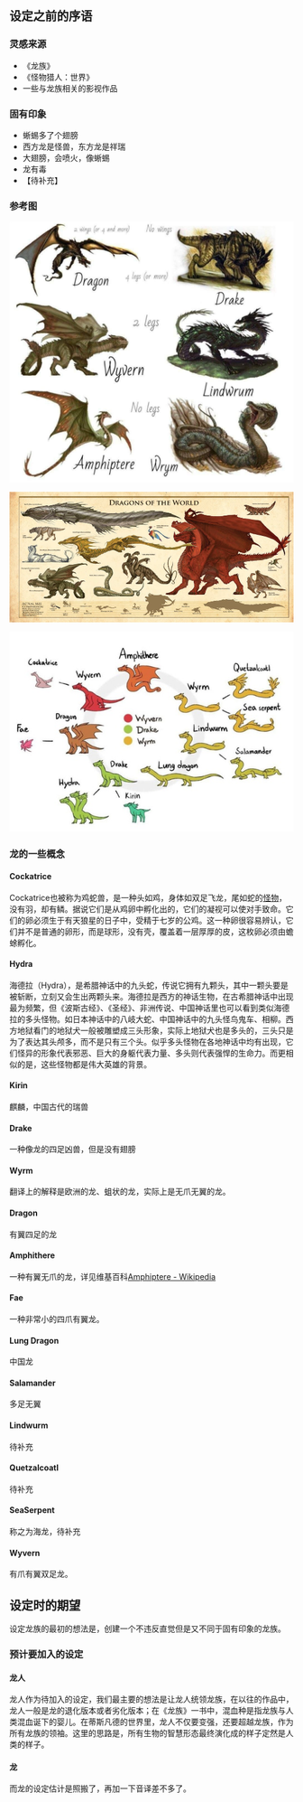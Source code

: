 ## 设定之前的序语

### 灵感来源

* 《龙族》
* 《怪物猎人：世界》
* 一些与龙族相关的影视作品

### 固有印象

* 蜥蜴多了个翅膀
* 西方龙是怪兽，东方龙是祥瑞
* 大翅膀，会喷火，像蜥蜴
* 龙有毒
* 【待补充】

### 参考图

![](Difference_Dragon_Drake.jpg)

![DragonOfTheWorld](DragonOfTheWorld.png)

![](Difference_Dragon_Drake_2.jpg)

### 龙的一些概念

#### Cockatrice

Cockatrice也被称为鸡蛇兽，是一种头如鸡，身体如双足飞龙，尾如蛇的[怪物](https://baike.baidu.com/item/怪物/6851419)，没有羽，却有鳞。据说它们是从鸡卵中孵化出的，它们的凝视可以使对手致命。它们的卵必须生于有天狼星的日子中，受精于七岁的公鸡。这一种卵很容易辨认，它们并不是普通的卵形，而是球形，没有壳，覆盖着一层厚厚的皮，这枚卵必须由蟾蜍孵化。

#### Hydra

海德拉（Hydra），是希腊神话中的九头蛇，传说它拥有九颗头，其中一颗头要是被斩断，立刻又会生出两颗头来。海德拉是西方的神话生物，在古希腊神话中出现最为频繁，但《波斯古经》、《圣经》、非洲传说、中国神话里也可以看到类似海德拉的多头怪物。如日本神话中的八岐大蛇、中国神话中的九头怪鸟鬼车、相柳。西方地狱看门的地狱犬一般被雕塑成三头形象，实际上地狱犬也是多头的，三头只是为了表达其头颅多，而不是只有三个头。似乎多头怪物在各地神话中均有出现，它们怪异的形象代表邪恶、巨大的身躯代表力量、多头则代表强悍的生命力。而更相似的是，这些怪物都是伟大英雄的背景。

#### Kirin

麒麟，中国古代的瑞兽

#### Drake

一种像龙的四足凶兽，但是没有翅膀

#### Wyrm

翻译上的解释是欧洲的龙、蛆状的龙，实际上是无爪无翼的龙。

#### Dragon

有翼四足的龙

#### Amphithere

一种有翼无爪的龙，详见维基百科[Amphiptere - Wikipedia](https://en.wikipedia.org/wiki/Amphiptere)

#### Fae

一种非常小的四爪有翼龙。

#### Lung Dragon

中国龙

#### Salamander

多足无翼

#### Lindwurm

待补充

#### Quetzalcoatl

待补充

#### SeaSerpent

称之为海龙，待补充

#### Wyvern

有爪有翼双足龙。

## 设定时的期望

设定龙族的最初的想法是，创建一个不违反直觉但是又不同于固有印象的龙族。

### 预计要加入的设定

#### 龙人

龙人作为待加入的设定，我们最主要的想法是让龙人统领龙族，在以往的作品中，龙人一般是龙的退化版本或者劣化版本；在《龙族》一书中，混血种是指龙族与人类混血诞下的婴儿。在蒂斯凡德的世界里，龙人不仅要变强，还要超越龙族，作为所有龙族的领袖。这里的思路是，所有生物的智慧形态最终演化成的样子定然是人类的样子。

#### 龙

而龙的设定估计是照搬了，再加一下音译差不多了。